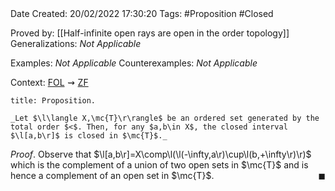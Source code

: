 <br />
<br />

Date Created: 20/02/2022 17:30:20
Tags: #Proposition #Closed 

Proved by: [[Half-infinite open rays are open in the order topology]]
Generalizations: _Not Applicable_

Examples: _Not Applicable_
Counterexamples: _Not Applicable_

Context: [$\textrm{FOL}$](obsidian://open?file=First%20Order%20Logic)$\,\,\rightsquigarrow\,\,$[$\textrm{ZF}$](obsidian://open?file=Zermelo-Fraenkel%20Set%20Theory)

``` ad-Proposition
title: Proposition.

_Let $\l\langle X,\mc{T}\r\rangle$ be an ordered set generated by the total order $<$. Then, for any $a,b\in X$, the closed interval $\l[a,b\r]$ is closed in $\mc{T}$._

```

_Proof_. Observe that $\l[a,b\r]=X\comp\l(\l(-\infty,a\r)\cup\l(b,+\infty\r)\r)$ which is the complement of a union of two open sets in $\mc{T}$ and is hence a complement of an open set in $\mc{T}$.<span style="float:right;">$\blacksquare$</span>
